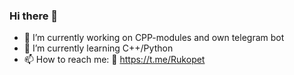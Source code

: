 ### Hi there 👋
- 🔭 I’m currently working on CPP-modules and own telegram bot
- 🌱 I’m currently learning C++/Python
- 📫 How to reach me: :iphone: https://t.me/Rukopet

<!--
**Rukopet/Rukopet** is a ✨ _special_ ✨ repository because its `README.md` (this file) appears on your GitHub profile.
- 🔭 I’m currently working on CPP-modules and telegram bot
- 🌱 I’m currently learning C++/Python
- 📫 How to reach me: :iphone: https://t.me/Rukopet
